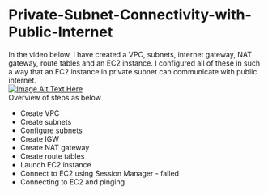 # Private-Subnet-Connectivity-with-Public-Internet
In the video below, I have created a VPC, subnets, internet gateway, NAT gateway, route tables and an EC2 instance. I configured all of these in such a way that an EC2 instance in private subnet can communicate with public internet.  
[![Image Alt Text Here](https://img.youtube.com/vi/x6TkqC6XsuA/0.jpg)](https://www.youtube.com/watch?v=x6TkqC6XsuA)  
Overview of steps as below  
* Create VPC
* Create subnets
* Configure subnets
* Create IGW
* Create NAT gateway
* Create route tables
* Launch EC2 instance
* Connect to EC2 using Session Manager - failed
* Connecting to EC2 and pinging

